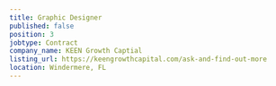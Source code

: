 ```yaml
---
title: Graphic Designer
published: false
position: 3
jobtype: Contract
company_name: KEEN Growth Captial
listing_url: https://keengrowthcapital.com/ask-and-find-out-more
location: Windermere, FL
---
```


